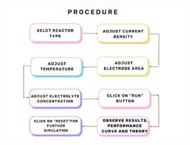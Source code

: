   
  <img src="https://raw.githubusercontent.com/Ayush-Kumar-45/Orchids_Ayush_Kumar_3/main/experiment/images/Brown%20Pastel%20Flowchart%20Diagram%20Graph%20Template.png" alt="Logo" style="width:400px;" />
